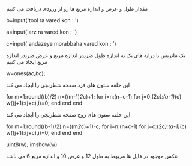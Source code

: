 
مقدار طول و عرض و اندازه مربع ها رو از ورودی دریافت می کنیم

b=input('tool ra vared kon :   ')

a=input('arz ra vared kon :   ')

c=input('andazeye morabbaha vared kon :   ')

یک ماتریس  با درایه های یک به اندازه طول ضربدر اندازه مربع و عرض ضربدر اندازه مربع ایجاد می کنیم

w=ones(a*c,b*c);

این حلقه ستون های فرد صفحه شطرنجی را ایجاد می کند

for m=1:round((b)/2)
    n=((m-1)*2*c)+1;
for i=n:(n+c-1)
    for j=0:(2*c):(a-1)*(c)
        w((j+1):(j+c),i)=0;
    end
end
end

این حلقه ستون های زوج صفحه شطرنجی را ایجاد می کند

for m=1:round((b-1)/2)
    n=((m*2*c)+1)-c;
for i=n:(n+c-1)
    for j=c:(2*c):(a-1)*(c)
        w((j+1):(j+c),i)=0;
    end
end
end
    
uint8(w);
 imshow(w)
 
 
 عکس موجود در فایل ها مربوط به طول 12 و عرض 10 و اندازه مربع 6 می باشد
